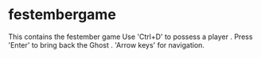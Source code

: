 # festembergame
This contains the festember game
Use 'Ctrl+D' to possess a player .
Press 'Enter' to bring back the Ghost .
'Arrow keys' for navigation.
